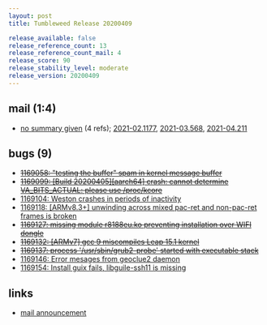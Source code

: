 ```yaml
---
layout: post
title: Tumbleweed Release 20200409

release_available: false
release_reference_count: 13
release_reference_count_mail: 4
release_score: 90
release_stability_level: moderate
release_version: 20200409
---
```


## mail (1:4)

- [no summary given](https://github.com/boombatower/tumbleweed-review/issues/10) (4 refs); [2021-02.1177](https://github.com/boombatower/tumbleweed-review/issues/10), [2021-03.568](https://github.com/boombatower/tumbleweed-review/issues/10), [2021-04.211](https://github.com/boombatower/tumbleweed-review/issues/10)

## bugs (9)

<!--more-->

- ~~[1169058: "testing the buffer" spam in kernel message buffer](https://bugzilla.opensuse.org/show_bug.cgi?id=1169058)~~
- ~~[1169099: \[Build 20200405\]\[aarch64\] crash: cannot determine VA_BITS_ACTUAL: please use /proc/kcore](https://bugzilla.opensuse.org/show_bug.cgi?id=1169099)~~
- [1169104: Weston crashes in periods of inactivity](https://bugzilla.opensuse.org/show_bug.cgi?id=1169104)
- [1169118: \[ARMv8.3+\] unwinding across mixed pac-ret and non-pac-ret frames is broken](https://bugzilla.opensuse.org/show_bug.cgi?id=1169118)
- ~~[1169127: missing module r8188eu.ko preventing installation over WIFI dongle](https://bugzilla.opensuse.org/show_bug.cgi?id=1169127)~~
- ~~[1169132: \[ARMv7\] gcc 9 miscompiles Leap 15.1 kernel](https://bugzilla.opensuse.org/show_bug.cgi?id=1169132)~~
- ~~[1169137: process '/usr/sbin/grub2-probe' started with executable stack](https://bugzilla.opensuse.org/show_bug.cgi?id=1169137)~~
- [1169146: Error mesages from geoclue2 daemon](https://bugzilla.opensuse.org/show_bug.cgi?id=1169146)
- [1169154: Install guix fails, libguile-ssh11 is missing](https://bugzilla.opensuse.org/show_bug.cgi?id=1169154)



## links

- [mail announcement](https://github.com/boombatower/tumbleweed-review/issues/10)
